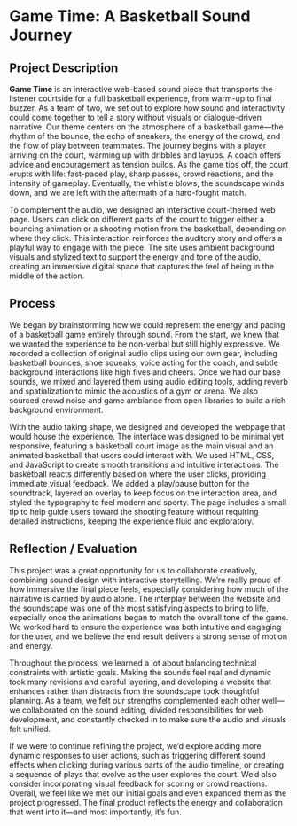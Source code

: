 # Game Time: A Basketball Sound Journey

## Project Description

**Game Time** is an interactive web-based sound piece that transports the listener courtside for a full basketball experience, from warm-up to final buzzer. As a team of two, we set out to explore how sound and interactivity could come together to tell a story without visuals or dialogue-driven narrative. Our theme centers on the atmosphere of a basketball game—the rhythm of the bounce, the echo of sneakers, the energy of the crowd, and the flow of play between teammates. The journey begins with a player arriving on the court, warming up with dribbles and layups. A coach offers advice and encouragement as tension builds. As the game tips off, the court erupts with life: fast-paced play, sharp passes, crowd reactions, and the intensity of gameplay. Eventually, the whistle blows, the soundscape winds down, and we are left with the aftermath of a hard-fought match.

To complement the audio, we designed an interactive court-themed web page. Users can click on different parts of the court to trigger either a bouncing animation or a shooting motion from the basketball, depending on where they click. This interaction reinforces the auditory story and offers a playful way to engage with the piece. The site uses ambient background visuals and stylized text to support the energy and tone of the audio, creating an immersive digital space that captures the feel of being in the middle of the action.

## Process

We began by brainstorming how we could represent the energy and pacing of a basketball game entirely through sound. From the start, we knew that we wanted the experience to be non-verbal but still highly expressive. We recorded a collection of original audio clips using our own gear, including basketball bounces, shoe squeaks, voice acting for the coach, and subtle background interactions like high fives and cheers. Once we had our base sounds, we mixed and layered them using audio editing tools, adding reverb and spatialization to mimic the acoustics of a gym or arena. We also sourced crowd noise and game ambiance from open libraries to build a rich background environment.

With the audio taking shape, we designed and developed the webpage that would house the experience. The interface was designed to be minimal yet responsive, featuring a basketball court image as the main visual and an animated basketball that users could interact with. We used HTML, CSS, and JavaScript to create smooth transitions and intuitive interactions. The basketball reacts differently based on where the user clicks, providing immediate visual feedback. We added a play/pause button for the soundtrack, layered an overlay to keep focus on the interaction area, and styled the typography to feel modern and sporty. The page includes a small tip to help guide users toward the shooting feature without requiring detailed instructions, keeping the experience fluid and exploratory.

## Reflection / Evaluation

This project was a great opportunity for us to collaborate creatively, combining sound design with interactive storytelling. We’re really proud of how immersive the final piece feels, especially considering how much of the narrative is carried by audio alone. The interplay between the website and the soundscape was one of the most satisfying aspects to bring to life, especially once the animations began to match the overall tone of the game. We worked hard to ensure the experience was both intuitive and engaging for the user, and we believe the end result delivers a strong sense of motion and energy.

Throughout the process, we learned a lot about balancing technical constraints with artistic goals. Making the sounds feel real and dynamic took many revisions and careful layering, and developing a website that enhances rather than distracts from the soundscape took thoughtful planning. As a team, we felt our strengths complemented each other well—we collaborated on the sound editing, divided responsibilities for web development, and constantly checked in to make sure the audio and visuals felt unified.

If we were to continue refining the project, we’d explore adding more dynamic responses to user actions, such as triggering different sound effects when clicking during various parts of the audio timeline, or creating a sequence of plays that evolve as the user explores the court. We’d also consider incorporating visual feedback for scoring or crowd reactions. Overall, we feel like we met our initial goals and even expanded them as the project progressed. The final product reflects the energy and collaboration that went into it—and most importantly, it’s fun.
